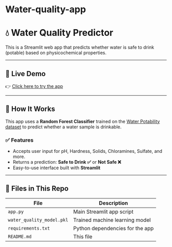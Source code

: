 # Water-quality-app
# 💧 Water Quality Predictor

This is a Streamlit web app that predicts whether water is safe to drink (potable) based on physicochemical properties.

---

## 🚀 Live Demo

👉 [Click here to try the app](https://water-quality-app-eqhbrqxoqdef7ne9ctwgql.streamlit.app/#water-quality-predictor) 

---

## 🧠 How It Works

This app uses a **Random Forest Classifier** trained on the [Water Potability dataset](https://www.kaggle.com/datasets/adityakadiwal/water-potability) to predict whether a water sample is drinkable.

### ✅ Features

- Accepts user input for pH, Hardness, Solids, Chloramines, Sulfate, and more.
- Returns a prediction: **Safe to Drink ✅** or **Not Safe ❌**
- Easy-to-use interface built with **Streamlit**

---

## 📁 Files in This Repo

| File | Description |
|------|-------------|
| `app.py` | Main Streamlit app script |
| `water_quality_model.pkl` | Trained machine learning model |
| `requirements.txt` | Python dependencies for the app |
| `README.md` | This file |


